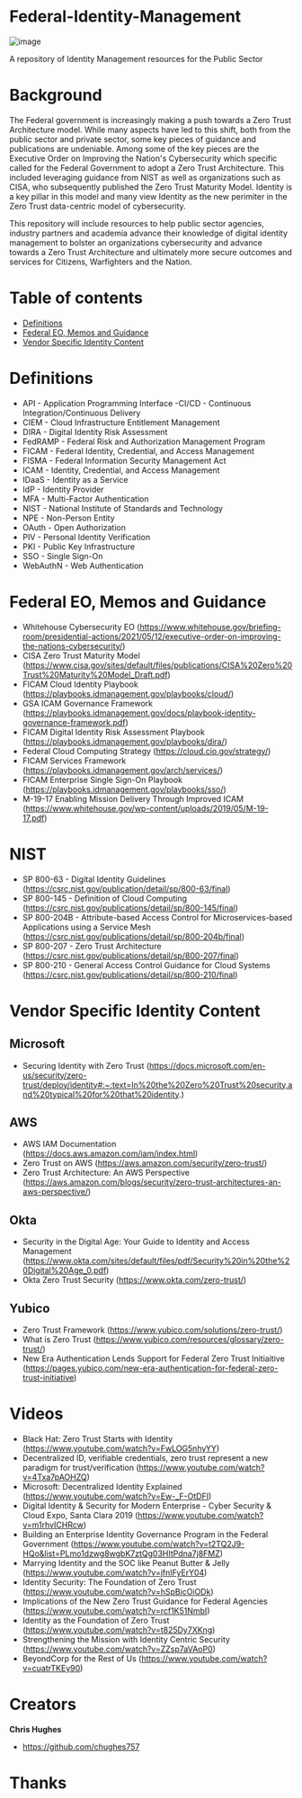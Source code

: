 # Federal-Identity-Management
![image](https://user-images.githubusercontent.com/94196833/161061929-40d32474-45f4-4d1a-afd0-e80a0842d420.png)


A repository of Identity Management resources for the Public Sector 

# Background

The Federal government is increasingly making a push towards a Zero Trust Architecture model. While many aspects have led to this shift, both from the public sector and private sector, some key pieces of guidance and publications are undeniable. Among some of the key pieces are the Executive Order on Improving the Nation's Cybersecurity which specific called for the Federal Government to adopt a Zero Trust Architecture. This included leveraging guidance from NIST as well as organizations such as CISA, who subsequently published the Zero Trust Maturity Model. Identity is a key pillar in this model and many view Identity as the new perimiter in the Zero Trust data-centric model of cybersecurity. 

This repository will include resources to help public sector agencies, industry partners and academia advance their knowledge of digital identity management to bolster an organizations cybersecurity and advance towards a Zero Trust Architecture and ultimately more secure outcomes and services for Citizens, Warfighters and the Nation. 

# Table of contents

- [Definitions](#Definitions)
- [Federal EO, Memos and Guidance](#Federal-EO,-Memos-and-Guidance)
- [Vendor Specific Identity Content](#Vendor-Specific-Identity-Content)

# Definitions

- API - Application Programming Interface
-CI/CD	- Continuous Integration/Continuous Delivery
- CIEM - Cloud Infrastructure Entitlement Management
- DIRA	- Digital Identity Risk Assessment
- FedRAMP	- Federal Risk and Authorization Management Program
- FICAM	- Federal Identity, Credential, and Access Management
- FISMA	- Federal Information Security Management Act
- ICAM	- Identity, Credential, and Access Management
- IDaaS	- Identity as a Service
- IdP	- Identity Provider
- MFA -	Multi-Factor Authentication
- NIST -	National Institute of Standards and Technology
- NPE - Non-Person Entity
- OAuth	- Open Authorization
- PIV	- Personal Identity Verification
- PKI	- Public Key Infrastructure
- SSO	- Single Sign-On
- WebAuthN	- Web Authentication

# Federal EO, Memos and Guidance

- Whitehouse Cybersecurity EO (https://www.whitehouse.gov/briefing-room/presidential-actions/2021/05/12/executive-order-on-improving-the-nations-cybersecurity/)
- CISA Zero Trust Maturity Model (https://www.cisa.gov/sites/default/files/publications/CISA%20Zero%20Trust%20Maturity%20Model_Draft.pdf)
- FICAM Cloud Identity Playbook (https://playbooks.idmanagement.gov/playbooks/cloud/)
- GSA ICAM Governance Framework (https://playbooks.idmanagement.gov/docs/playbook-identity-governance-framework.pdf)
- FICAM Digital Identity Risk Assessment Playbook (https://playbooks.idmanagement.gov/playbooks/dira/)
- Federal Cloud Computing Strategy (https://cloud.cio.gov/strategy/)
- FICAM Services Framework (https://playbooks.idmanagement.gov/arch/services/)
- FICAM Enterprise Single Sign-On Playbook (https://playbooks.idmanagement.gov/playbooks/sso/)
- M-19-17 Enabling Mission Delivery Through Improved ICAM (https://www.whitehouse.gov/wp-content/uploads/2019/05/M-19-17.pdf)



# NIST

- SP 800-63 - Digital Identity Guidelines (https://csrc.nist.gov/publication/detail/sp/800-63/final)
- SP 800-145 - Definition of Cloud Computing (https://csrc.nist.gov/publications/detail/sp/800-145/final)
- SP 800-204B - Attribute-based Access Control for Microservices-based Applications using a Service Mesh (https://csrc.nist.gov/publications/detail/sp/800-204b/final)
- SP 800-207 - Zero Trust Architecture (https://csrc.nist.gov/publications/detail/sp/800-207/final)
- SP 800-210 - General Access Control Guidance for Cloud Systems (https://csrc.nist.gov/publications/detail/sp/800-210/final)

# Vendor Specific Identity Content

## Microsoft 

- Securing Identity with Zero Trust (https://docs.microsoft.com/en-us/security/zero-trust/deploy/identity#:~:text=In%20the%20Zero%20Trust%20security,and%20typical%20for%20that%20identity.)

## AWS

- AWS IAM Documentation (https://docs.aws.amazon.com/iam/index.html)
- Zero Trust on AWS (https://aws.amazon.com/security/zero-trust/)
- Zero Trust Architecture: An AWS Perspective (https://aws.amazon.com/blogs/security/zero-trust-architectures-an-aws-perspective/)

## Okta

- Security in the Digital Age: Your Guide to Identity and Access Management (https://www.okta.com/sites/default/files/pdf/Security%20in%20the%20Digital%20Age_0.pdf)
- Okta Zero Trust Security (https://www.okta.com/zero-trust/) 

## Yubico

- Zero Trust Framework (https://www.yubico.com/solutions/zero-trust/)
- What is Zero Trust (https://www.yubico.com/resources/glossary/zero-trust/)
- New Era Authentication Lends Support for Federal Zero Trust Initiaitive (https://pages.yubico.com/new-era-authentication-for-federal-zero-trust-initiative)

# Videos

- Black Hat: Zero Trust Starts with Identity (https://www.youtube.com/watch?v=FwLOG5nhyYY)
- Decentralized ID, verifiable credentials, zero trust represent a new paradigm for trust/verification (https://www.youtube.com/watch?v=4Txa7pAOHZQ)
- Microsoft: Decentralized Identity Explained (https://www.youtube.com/watch?v=Ew-_F-OtDFI)
- Digital Identity & Security for Modern Enterprise - Cyber Security & Cloud Expo, Santa Clara 2019 (https://www.youtube.com/watch?v=m1rhvICHRcw)
- Building an Enterprise Identity Governance Program in the Federal Government (https://www.youtube.com/watch?v=t2TQ2J9-HQo&list=PLmo1dzwg8wgbK7ztQg03HItPdna7j8FMZ)
- Marrying Identity and the SOC like Peanut Butter & Jelly (https://www.youtube.com/watch?v=jfnIFyErY04)
- Identity Security: The Foundation of Zero Trust (https://www.youtube.com/watch?v=hSpBicOiODk)
- Implications of the New Zero Trust Guidance for Federal Agencies (https://www.youtube.com/watch?v=rcf1K51NmbI)
- Identity as the Foundation of Zero Trust (https://www.youtube.com/watch?v=t825Dy7XKng)
- Strengthening the Mission with Identity Centric Security (https://www.youtube.com/watch?v=ZZsp7aVAoP0)
- BeyondCorp for the Rest of Us (https://www.youtube.com/watch?v=cuatrTKEy90) 


# Creators

**Chris Hughes**

- <https://github.com/chughes757>

# Thanks



